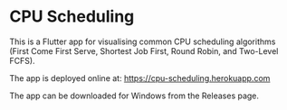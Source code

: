 # CPU Scheduling

This is a Flutter app for visualising common CPU scheduling algorithms (First Come First Serve, Shortest Job First, Round Robin, and Two-Level FCFS).


The app is deployed online at: https://cpu-scheduling.herokuapp.com

The app can be downloaded for Windows from the Releases page.
